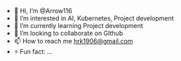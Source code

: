 - 👋 Hi, I’m @Arrow116
- 👀 I’m interested in AI, Kubernetes, Project development
- 🌱 I’m currently learning Project development
- 💞️ I’m looking to collaborate on GIthub
- 📫 How to reach me hrk1906@gmail.com
- ⚡ Fun fact: ...

<!---
Arrow116/Arrow116 is a ✨ special ✨ repository because its `README.md` (this file) appears on your GitHub profile.
You can click the Preview link to take a look at your changes.
--->
